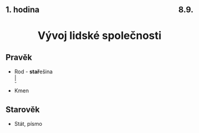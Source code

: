 ## <div style="display: flex; justify-content: space-between;"><div>1. hodina</div><div>8.9.</div></div>
# <div style="text-align: center">Vývoj lidské společnosti</div>

## Pravěk

- Rod - **stař**ešina
<br> |
<br> ˇ
- Kmen

## Starověk

- Stát, písmo
